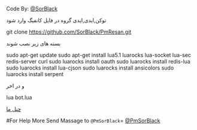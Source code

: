 Code By:
[@SorBlack](https://t.me/sorblack)

توکن,ایدی,ایدی گروه در فایل کانفیگ وارد شود

git clone https://github.com/SorBlack/PmResan.git

بسته های زیر نصب شوند

sudo apt-get update
sudo apt-get install lua5.1 luarocks lua-socket lua-sec redis-server curl 
sudo luarocks install oauth 
sudo luarocks install redis-lua 
sudo luarocks install lua-cjson 
sudo luarocks install ansicolors 
sudo luarocks install serpent

و در اخر

lua bot.lua

[چنل ما](https://t.me/PrimeTeam)

#For Help More Send Massage to `@PmSorBlack`= [@PmSorBlack](https://t.me/pmsorblackbot)

